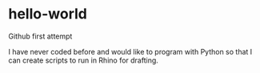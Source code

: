 # hello-world
Github first attempt

I have never coded before and would like to program with Python so that I can create scripts to run in Rhino for drafting.
